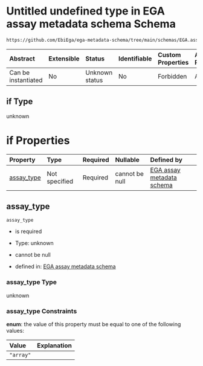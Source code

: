 # Untitled undefined type in EGA assay metadata schema Schema

```txt
https://github.com/EbiEga/ega-metadata-schema/tree/main/schemas/EGA.assay.json#/properties/assay_type_specifications/allOf/0/if
```



| Abstract            | Extensible | Status         | Identifiable | Custom Properties | Additional Properties | Access Restrictions | Defined In                                                      |
| :------------------ | :--------- | :------------- | :----------- | :---------------- | :-------------------- | :------------------ | :-------------------------------------------------------------- |
| Can be instantiated | No         | Unknown status | No           | Forbidden         | Allowed               | none                | [EGA.assay.json*](../out/EGA.assay.json "open original schema") |

## if Type

unknown

# if Properties

| Property                  | Type          | Required | Nullable       | Defined by                                                                                                                                                                                                                                                                                                                           |
| :------------------------ | :------------ | :------- | :------------- | :----------------------------------------------------------------------------------------------------------------------------------------------------------------------------------------------------------------------------------------------------------------------------------------------------------------------------------- |
| [assay_type](#assay_type) | Not specified | Required | cannot be null | [EGA assay metadata schema](ega-11-properties-assay-type-specifications-allof-if-the-assay-is-of-type-array-its-specifications-will-be-expected-if-properties-assay_type.md "https://github.com/EbiEga/ega-metadata-schema/tree/main/schemas/EGA.assay.json#/properties/assay_type_specifications/allOf/0/if/properties/assay_type") |

## assay_type



`assay_type`

*   is required

*   Type: unknown

*   cannot be null

*   defined in: [EGA assay metadata schema](ega-11-properties-assay-type-specifications-allof-if-the-assay-is-of-type-array-its-specifications-will-be-expected-if-properties-assay_type.md "https://github.com/EbiEga/ega-metadata-schema/tree/main/schemas/EGA.assay.json#/properties/assay_type_specifications/allOf/0/if/properties/assay_type")

### assay_type Type

unknown

### assay_type Constraints

**enum**: the value of this property must be equal to one of the following values:

| Value     | Explanation |
| :-------- | :---------- |
| `"array"` |             |
